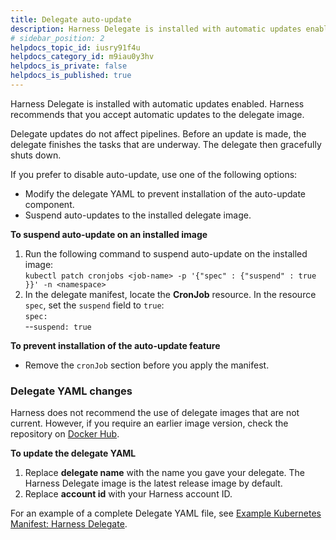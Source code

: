 ```yaml
---
title: Delegate auto-update
description: Harness Delegate is installed with automatic updates enabled. Harness recommends that you accept automatic updates to the delegate image. If you prefer to disable auto-update, use one of the followin…
# sidebar_position: 2
helpdocs_topic_id: iusry91f4u
helpdocs_category_id: m9iau0y3hv
helpdocs_is_private: false
helpdocs_is_published: true
---
```


Harness Delegate is installed with automatic updates enabled. Harness recommends that you accept automatic updates to the delegate image. 

Delegate updates do not affect pipelines. Before an update is made, the delegate finishes the tasks that are underway. The delegate then gracefully shuts down. 

If you prefer to disable auto-update, use one of the following options:

* Modify the delegate YAML to prevent installation of the auto-update component.
* Suspend auto-updates to the installed delegate image.

**To suspend auto-update on an installed image**

1. Run the following command to suspend auto-update on the installed image:  
`kubectl patch cronjobs <job-name> -p '{"spec" : {"suspend" : true }}' -n <namespace>`
2. In the delegate manifest, locate the **CronJob** resource. In the resource `spec`, set the `suspend` field to `true`:   
`spec:`  
--`suspend: true`

**To prevent installation of the auto-update feature**

* Remove the `cronJob` section before you apply the manifest.

### Delegate YAML changes

Harness does not recommend the use of delegate images that are not current. However, if you require an earlier image version, check the repository on [Docker Hub](https://hub.docker.com/).

**To update the delegate YAML**

1. Replace **delegate name** with the name you gave your delegate. The Harness Delegate image is the latest release image by default.
2. Replace **account id** with your Harness account ID.

For an example of a complete Delegate YAML file, see [Example Kubernetes Manifest: Harness Delegate](/docs/platform/2_Delegates/delegate-reference/YAML/example-kubernetes-manifest-harness-delegate.md).

